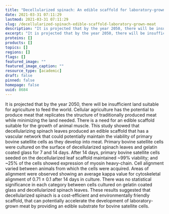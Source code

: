 ```yaml
---
title: "Decellularized spinach: An edible scaffold for laboratory-grown meat"
date: 2021-03-31 07:11:29
lastmod: 2021-03-31 07:11:29
slug: /decellularized-spinach-edible-scaffold-laboratory-grown-meat
description: "It is projected that by the year 2050, there will be insufficient land suitable for agriculture to feed the world. Cellular agriculture has the potential to produce meat that replicates the structure of traditionally produced meat while minimizing the land needed. There is a need for an edible scaffold suitable for the growth of animal muscle. This study showed that decellularizing spinach leaves produced an edible scaffold that has a vascular network that could potentially maintain the viability of primary bovine satellite cells as they develop into meat."
excerpt: "It is projected that by the year 2050, there will be insufficient land suitable for agriculture to feed the world. Cellular agriculture has the potential to produce meat that replicates the structure of traditionally produced meat while minimizing the land needed. There is a need for an edible scaffold suitable for the growth of animal muscle. This study showed that decellularizing spinach leaves produced an edible scaffold that has a vascular network that could potentially maintain the viability of primary bovine satellite cells as they develop into meat."
proteins: []
products: []
topics: []
regions: []
flags: []
featured_image: ""
featured_image_caption: ""
resource_type: [academic]
draft: false
pinned: false
homepage: false
uuid: 8684
---
```

It is projected that by the year 2050, there will be insufficient land
suitable for agriculture to feed the world. Cellular agriculture has the
potential to produce meat that replicates the structure of traditionally
produced meat while minimizing the land needed. There is a need for an
edible scaffold suitable for the growth of animal muscle. This study
showed that decellularizing spinach leaves produced an edible scaffold
that has a vascular network that could potentially maintain the
viability of primary bovine satellite cells as they develop into meat.
Primary bovine satellite cells were cultured on the surface of
decellularized spinach leaves and gelatin coated glass for 7 and 14
days. After 14 days, primary bovine satellite cells seeded on the
decellularized leaf scaffold maintained \~99% viability; and \~25% of
the cells showed expression of myosin heavy-chain. Cell alignment varied
between animals from which the cells were acquired. Areas of alignment
were observed showing an average kappa value for cytoskeletal alignment
of 0.71 ± 0.1 after 14 days in culture. There was no statistical
significance in each category between cells cultured on gelatin coated
glass and decellularized spinach leaves. These results suggested that
decellularized spinach is a cost-efficient and environmentally friendly
scaffold, that can potentially accelerate the development of
laboratory-grown meat by providing an edible substrate for bovine
satellite cells.
